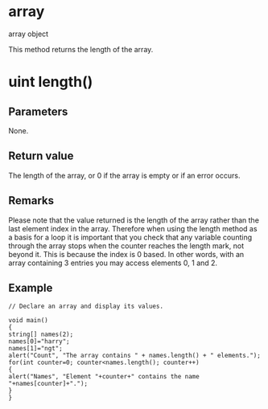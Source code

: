 # array

array object

  


This method returns the length of the array.  


# uint length()

## Parameters

None.

## Return value

The length of the array, or 0 if the array is empty or if an error occurs.

## Remarks

Please note that the value returned is the length of the array rather than the last element index in the array. Therefore when using the length method as a basis for a loop it is important that you check that any variable counting through the array stops when the counter reaches the length mark, not beyond it. This is because the index is 0 based. In other words, with an array containing 3 entries you may access elements 0, 1 and 2.

## Example


```
// Declare an array and display its values.

void main()
{
string[] names(2);
names[0]="harry";
names[1]="ngt";
alert("Count", "The array contains " + names.length() + " elements.");
for(int counter=0; counter<names.length(); counter++)
{
alert("Names", "Element "+counter+" contains the name "+names[counter]+".");
}
}

```
